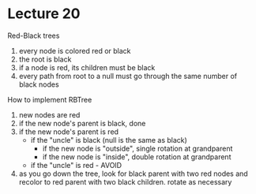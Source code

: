 # Lecture 20

Red-Black trees

1. every node is colored red or black
2. the root is black
3. if a node is red, its children must be black
4. every path from root to a null must go through the same number of black nodes

How to implement RBTree
1. new nodes are red
2. if the new node's parent is black, done
3. if the new node's parent is red
	- if the "uncle" is black (null is the same as black)
		- if the new node is "outside", single rotation at grandparent
		- if the new node is "inside", double rotation at grandparent
	- if the "uncle" is red - AVOID
4. as you go down the tree, look for black parent with two red nodes and recolor to red parent with two black children.  rotate as necessary
